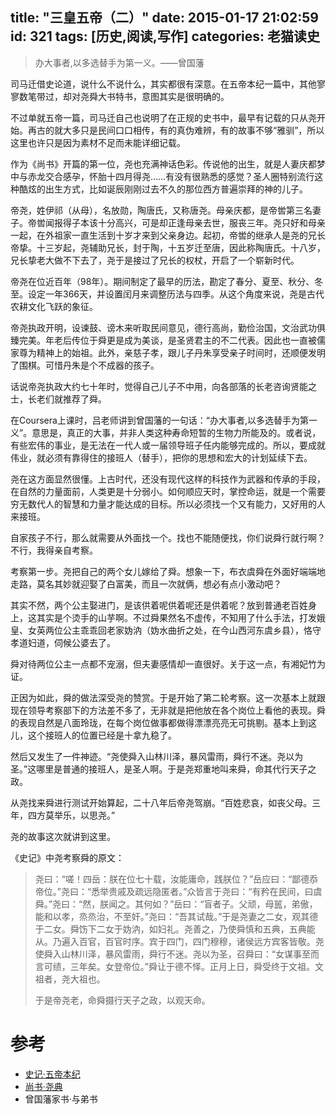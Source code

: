 title: "三皇五帝（二）"
date: 2015-01-17 21:02:59
id: 321
tags: [历史,阅读,写作]
categories: 老猫读史
---

> 办大事者,以多选替手为第一义。——曾国藩

司马迁借史论道，说什么不说什么，其实都很有深意。在五帝本纪一篇中，其他寥寥数笔带过，却对尧舜大书特书，意图其实是很明确的。

不过单就五帝一篇，司马迁自己也说明了在正规的史书中，最早有记载的只从尧开始。再古的就大多只是民间口口相传，有的真伪难辨，有的故事不够“雅驯”，所以这里也许只是因为素材不足而未能详细记载。

作为《尚书》开篇的第一位，尧也充满神话色彩。传说他的出生，就是人妻庆都梦中与赤龙交合感孕，怀胎十四月得尧……有没有很熟悉的感觉？圣人圈特别流行这种酷炫的出生方式，比如诞辰刚刚过去不久的那位西方普遍崇拜的神的儿子。

帝尧，姓伊祁（从母），名放勋，陶唐氏，又称唐尧。母亲庆都，是帝喾第三名妻子。帝喾闻报得子本该十分高兴，可是却正逢母亲去世，服丧三年。尧只好和母亲一起，在外祖家一直生活到十岁才来到父亲身边。起初，帝喾的继承人是尧的兄长帝挚。十三岁起，尧辅助兄长，封于陶，十五岁迁至唐，因此称陶唐氏。十八岁，兄长挚老大做不下去了，尧于是接过了兄长的权杖，开启了一个崭新时代。

帝尧在位近百年（98年）。期间制定了最早的历法，勘定了春分、夏至、秋分、冬至。设定一年366天，并设置闰月来调整历法与四季。从这个角度来说，尧是古代农耕文化飞跃的象征。

<!--more-->

帝尧执政开明，设谏鼓、谤木来听取民间意见，德行高尚，勤俭治国，文治武功俱臻完美。年老后传位于舜更是成为美谈，是圣贤君主的不二代表。因此也一直被儒家尊为精神上的始祖。此外，亲慈子孝，跟儿子丹朱享受亲子时间时，还顺便发明了围棋。可惜丹朱是个不成器的孩子。

话说帝尧执政大约七十年时，觉得自己儿子不中用，向各部落的长老咨询贤能之士，长老们就推荐了舜。

在Coursera上课时，吕老师讲到曾国藩的一句话：“办大事者,以多选替手为第一义”。意思是，真正的大事，并非人类这种寿命短暂的生物力所能及的。或者说，有些宏伟的事业，是无法在一代人或一届领导班子任内能够完成的。所以，要成就伟业，就必须有靠得住的接班人（替手），把你的思想和宏大的计划延续下去。

尧在这方面显然很懂。上古时代，还没有现代这样的科技作为武器和传承的手段，在自然的力量面前，人类更是十分弱小。如何顺应天时，掌控命运，就是一个需要穷无数代人的智慧和力量才能达成的目标。所以必须找一个又有能力，又好用的人来接班。

自家孩子不行，那么就需要从外面找一个。找也不能随便找，你们说舜行就行啊？不行，我得亲自考察。

考察第一步。尧把自己的两个女儿嫁给了舜。想象一下，布衣虞舜在外面好端端地走路，莫名其妙就迎娶了白富美，而且一次就俩，想必有点小激动吧？

其实不然，两个公主娶进门，是该供着呢供着呢还是供着呢？放到普通老百姓身上，这其实是个烫手的山芋啊。不过舜果然名不虚传，不知用了什么手法，打发娥皇、女英两位公主乖乖回老家妫汭（妫水曲折之处，在今山西河东虞乡县），恪守孝道妇道，伺候公婆去了。

舜对待两位公主一点都不宠溺，但夫妻感情却一直很好。关于这一点，有湘妃竹为证。

正因为如此，舜的做法深受尧的赞赏。于是开始了第二轮考察。这一次基本上就跟现在领导考察部下的方法差不多了，无非就是把他放在各个岗位上看他的表现。舜的表现自然是八面玲珑，在每个岗位做事都做得漂漂亮亮无可挑剔。基本上到这儿，这个接班人的位置已经是十拿九稳了。

然后又发生了一件神迹。“尧使舜入山林川泽，暴风雷雨，舜行不迷。尧以为圣。”这哪里是普通的接班人，是圣人啊。于是尧郑重地叫来舜，命其代行天子之政。

从尧找来舜进行测试开始算起，二十八年后帝尧驾崩。“百姓悲哀，如丧父母。三年，四方莫举乐，以思尧。”

尧的故事这次就讲到这里。

《史记》中尧考察舜的原文：

> 尧曰：“嗟！四岳：朕在位七十载，汝能庸命，践朕位？”岳应曰：“鄙德忝帝位。”尧曰：“悉举贵戚及疏远隐匿者。”众皆言于尧曰：“有矜在民间，曰虞舜。”尧曰：“然，朕闻之。其何如？”岳曰：“盲者子。父顽，母嚚，弟傲，能和以孝，烝烝治，不至奸。”尧曰：“吾其试哉。”于是尧妻之二女，观其德于二女。舜饬下二女于妫汭，如妇礼。尧善之，乃使舜慎和五典，五典能从。乃遍入百官，百官时序。宾于四门，四门穆穆，诸侯远方宾客皆敬。尧使舜入山林川泽，暴风雷雨，舜行不迷。尧以为圣，召舜曰：“女谋事至而言可绩，三年矣。女登帝位。”舜让于德不怿。正月上日，舜受终于文祖。文祖者，尧大祖也。
> 
> 于是帝尧老，命舜摄行天子之政，以观天命。

# 参考

*   [史记·五帝本纪](http://www.guoxue.com/shibu/24shi/shiji/sj_001.htm)
*   [尚书·尧典](http://www.guoxue.com/jinbu/13jing/shangshu/ss_001.htm)
*   曾国藩家书·与弟书